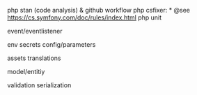 php stan (code analysis) & github workflow
php csfixer:  * @see https://cs.symfony.com/doc/rules/index.html
php unit

event/eventlistener

env
secrets
config/parameters

assets
translations

model/entitiy

validation
serialization